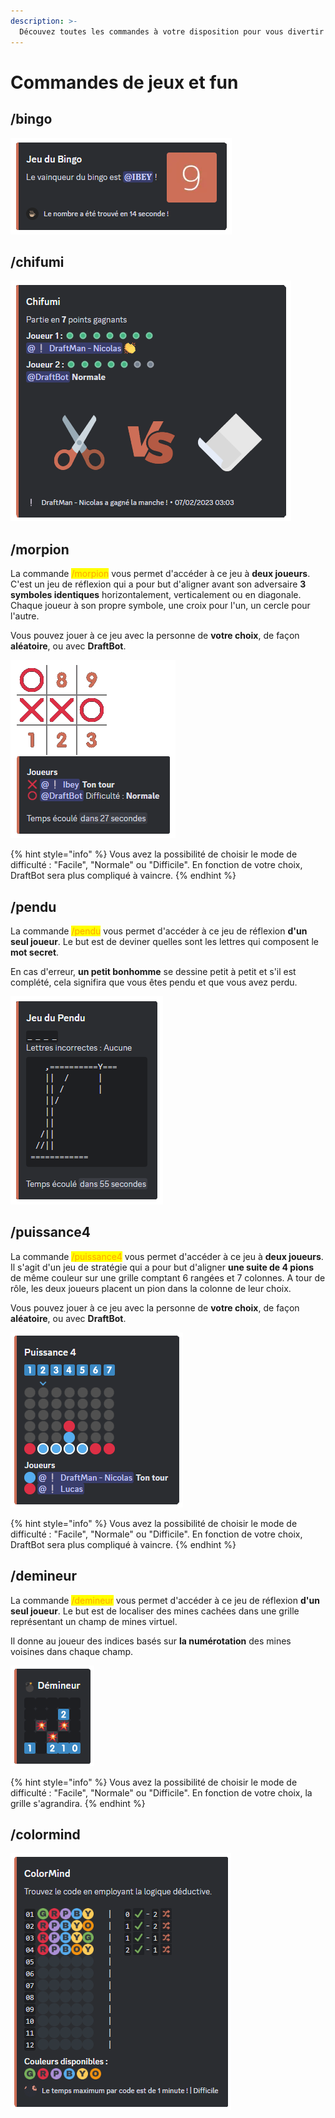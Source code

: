 ```yaml
---
description: >-
  Découvez toutes les commandes à votre disposition pour vous divertir avec les membres de votre serveur.
---
```


# Commandes de jeux et fun

## /bingo

![Aperçu du jeu "Bingo"](../.gitbook/assets/games-fun-commands/bingo.png)

## /chifumi

![Aperçu du jeu "Chifumi"](../.gitbook/assets/games-fun-commands/chifumi.png)

## /morpion

La commande <mark style="color:orange;">/morpion</mark> vous permet d'accéder à ce jeu à **deux joueurs**. C'est un jeu de réflexion qui a pour but d'aligner avant son adversaire **3 symboles identiques** horizontalement, verticalement ou en diagonale. Chaque joueur à son propre symbole, une croix pour l'un, un cercle pour l'autre.

Vous pouvez jouer à ce jeu avec la personne de **votre choix**, de façon **aléatoire**, ou avec **DraftBot**.

![Aperçu du jeu "Pendu"](../.gitbook/assets/games-fun-commands/morpion.png)

{% hint style="info" %}
Vous avez la possibilité de choisir le mode de difficulté : "Facile", "Normale" ou "Difficile". En fonction de votre choix, DraftBot sera plus compliqué à vaincre.
{% endhint %}

## /pendu

La commande <mark style="color:orange;">/pendu</mark> vous permet d'accéder à ce jeu de réflexion **d'un seul joueur**. Le but est de deviner quelles sont les lettres qui composent le **mot secret**.

En cas d'erreur, **un petit bonhomme** se dessine petit à petit et s'il est complété, cela signifira que vous êtes pendu et que vous avez perdu.

![Aperçu du jeu "Pendu"](../.gitbook/assets/games-fun-commands/pendu.png)

## /puissance4

La commande <mark style="color:orange;">/puissance4</mark> vous permet d'accéder à ce jeu à **deux joueurs**. Il s'agit d'un jeu de stratégie qui a pour but d'aligner **une suite de 4 pions** de même couleur sur une grille comptant 6 rangées et 7 colonnes. A tour de rôle, les deux joueurs placent un pion dans la colonne de leur choix.

Vous pouvez jouer à ce jeu avec la personne de **votre choix**, de façon **aléatoire**, ou avec **DraftBot**.

![Aperçu du jeu "Puissance 4"](../.gitbook/assets/games-fun-commands/puissance4.png)

{% hint style="info" %}
Vous avez la possibilité de choisir le mode de difficulté : "Facile", "Normale" ou "Difficile". En fonction de votre choix, DraftBot sera plus compliqué à vaincre.
{% endhint %}

## /demineur

La commande <mark style="color:orange;">/demineur</mark> vous permet d'accéder à ce jeu de réflexion **d'un seul joueur**. Le but est de localiser des mines cachées dans une grille représentant un champ de mines virtuel.

Il donne au joueur des indices basés sur **la numérotation** des mines voisines dans chaque champ.

![Aperçu du jeu "Démineur"](../.gitbook/assets/games-fun-commands/demineur.png)

{% hint style="info" %}
Vous avez la possibilité de choisir le mode de difficulté : "Facile", "Normale" ou "Difficile". En fonction de votre choix, la grille s'agrandira.
{% endhint %}

## /colormind

![Aperçu du jeu "ColorMind"](../.gitbook/assets/games-fun-commands/colormind.png)
